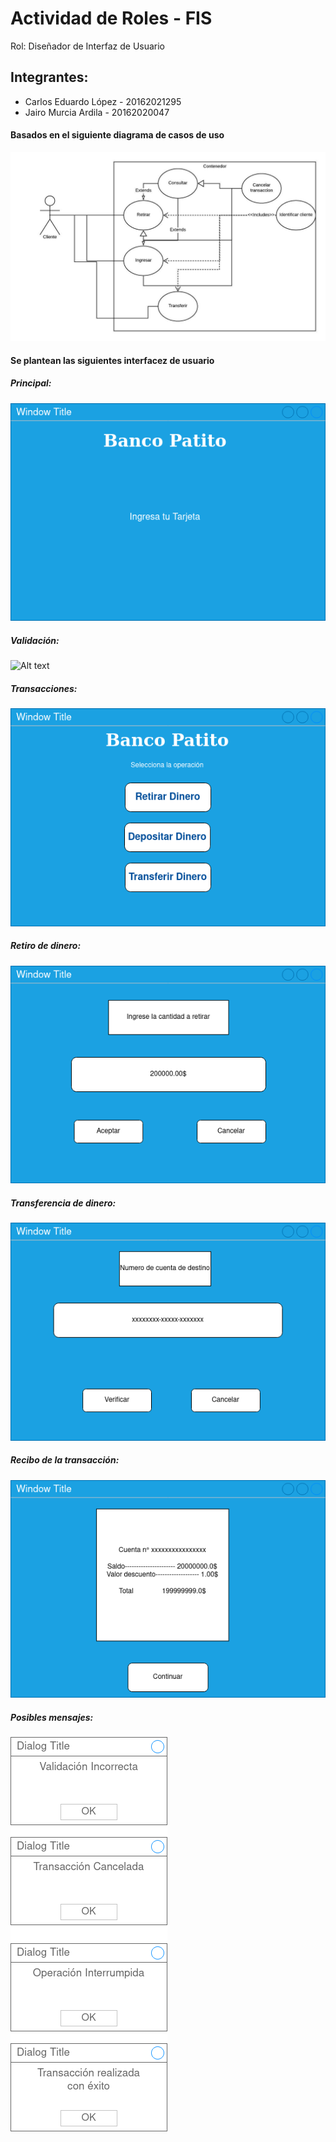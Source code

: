 # Actividad de Roles - FIS

Rol: Diseñador de Interfaz de Usuario

## Integrantes:
- Carlos Eduardo López - 20162021295
- Jairo Murcia Ardila - 20162020047

#### Basados en el siguiente diagrama de casos de uso
![Alt text](https://github.com/CarlosLopez98/Actividad_roles_FIS/blob/master/Diagrama%20casos%20de%20usos.jpeg)

#### Se plantean las siguientes interfacez de usuario

##### Principal:
![Alt text](https://github.com/CarlosLopez98/Actividad_roles_FIS/blob/master/Interfaz%20cajero-Principal.png)

##### Validación:
![Alt text](https://github.com/CarlosLopez98/Actividad_roles_FIS/blob/master/Interfaz%20cajero-Contrase%C3%B1a.png)

##### Transacciones:
![Alt text](https://github.com/CarlosLopez98/Actividad_roles_FIS/blob/master/Interfaz%20cajero-Transacciones.png)

##### Retiro de dinero:
![Alt text](https://github.com/CarlosLopez98/Actividad_roles_FIS/blob/master/Interfaz%20cajero-Retirar_dinero.png)

##### Transferencia de dinero:
![Alt text](https://github.com/CarlosLopez98/Actividad_roles_FIS/blob/master/Interfaz%20cajero-Transferencia.png)

##### Recibo de la transacción:
![Alt text](https://github.com/CarlosLopez98/Actividad_roles_FIS/blob/master/Interfaz%20cajero-Recibo.png)

##### Posibles mensajes:
![Alt text](https://github.com/CarlosLopez98/Actividad_roles_FIS/blob/master/Interfaz%20cajero-Mensajes.png)
